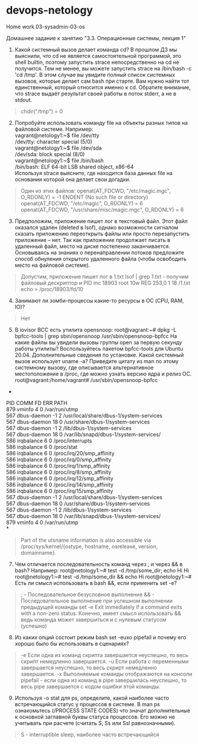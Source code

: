 # devops-netology
Home work 03-sysadmin-03-os

Домашнее задание к занятию "3.3. Операционные системы, лекция 1"

1. Какой системный вызов делает команда cd? В прошлом ДЗ мы выяснили, что cd не является самостоятельной программой, это shell builtin, поэтому запустить strace непосредственно на cd не получится. Тем не менее, вы можете запустить strace на /bin/bash -c 'cd /tmp'. В этом случае вы увидите полный список системных вызовов, которые делает сам bash при старте. Вам нужно найти тот единственный, который относится именно к cd. Обратите внимание, что strace выдаёт результат своей работы в поток stderr, а не в stdout.
> chdir("/tmp")                           = 0

2. Попробуйте использовать команду file на объекты разных типов на файловой системе. Например:  
vagrant@netology1:~$ file /dev/tty  
/dev/tty: character special (5/0)  
vagrant@netology1:~$ file /dev/sda  
/dev/sda: block special (8/0)  
vagrant@netology1:~$ file /bin/bash  
/bin/bash: ELF 64-bit LSB shared object, x86-64  
Используя strace выясните, где находится база данных file на основании которой она делает свои догадки.  
> Один из этих файлов:
>openat(AT_FDCWD, "/etc/magic.mgc", O_RDONLY) = -1 ENOENT (No such file or directory)
>openat(AT_FDCWD, "/etc/magic", O_RDONLY) = 6
>openat(AT_FDCWD, "/usr/share/misc/magic.mgc", O_RDONLY) = 6

3. Предположим, приложение пишет лог в текстовый файл. Этот файл оказался удален (deleted в lsof), однако возможности сигналом сказать приложению переоткрыть файлы или просто перезапустить приложение – нет. 
Так как приложение продолжает писать в удаленный файл, место на диске постепенно заканчивается. Основываясь на знаниях о перенаправлении потоков предложите способ обнуления открытого удаленного файла (чтобы освободить место на файловой системе).  
> Допустим, приложение пишет лог в 1.txt
> lsof | grep 1.txt - получим файловый дескриптор и PID
> mc        18903                          root   10w      REG              253,0        1         18 /1.txt
> echo > /proc/18903/fd/10

4. Занимают ли зомби-процессы какие-то ресурсы в ОС (CPU, RAM, IO)?
> Нет
5. В iovisor BCC есть утилита opensnoop:
root@vagrant:~# dpkg -L bpfcc-tools | grep sbin/opensnoop
/usr/sbin/opensnoop-bpfcc
На какие файлы вы увидели вызовы группы open за первую секунду работы утилиты? Воспользуйтесь пакетом bpfcc-tools для Ubuntu 20.04. Дополнительные сведения по установке.
Какой системный вызов использует uname -a? Приведите цитату из man по этому системному вызову, где описывается альтернативное местоположение в /proc, где можно узнать версию ядра и релиз ОС.
root@vagrant:/home/vagrant# /usr/sbin/opensnoop-bpfcc
*
PID    COMM               FD ERR PATH  
879    vminfo              4   0 /var/run/utmp  
567    dbus-daemon        -1   2 /usr/local/share/dbus-1/system-services  
567    dbus-daemon        18   0 /usr/share/dbus-1/system-services  
567    dbus-daemon        -1   2 /lib/dbus-1/system-services  
567    dbus-daemon        18   0 /var/lib/snapd/dbus-1/system-services/  
586    irqbalance          6   0 /proc/interrupts  
586    irqbalance          6   0 /proc/stat  
586    irqbalance          6   0 /proc/irq/20/smp_affinity  
586    irqbalance          6   0 /proc/irq/0/smp_affinity  
586    irqbalance          6   0 /proc/irq/1/smp_affinity  
586    irqbalance          6   0 /proc/irq/8/smp_affinity  
586    irqbalance          6   0 /proc/irq/12/smp_affinity  
586    irqbalance          6   0 /proc/irq/14/smp_affinity  
586    irqbalance          6   0 /proc/irq/15/smp_affinity  
567    dbus-daemon        -1   2 /usr/local/share/dbus-1/system-services  
567    dbus-daemon        18   0 /usr/share/dbus-1/system-services  
567    dbus-daemon        -1   2 /lib/dbus-1/system-services  
567    dbus-daemon        18   0 /var/lib/snapd/dbus-1/system-services/  
879    vminfo              4   0 /var/run/utmp  
*

>Part of the utsname information is also accessible via
>       /proc/sys/kernel/{ostype, hostname, osrelease, version,
>       domainname}.

7. Чем отличается последовательность команд через ; и через && в bash? Например:
root@netology1:~# test -d /tmp/some_dir; echo Hi
Hi
root@netology1:~# test -d /tmp/some_dir && echo Hi
root@netology1:~#
Есть ли смысл использовать в bash &&, если применить set -e?
> ; - Последовательное безусловное выполнение 
> && - Последовательное выполнение при успешном выполнении предыдущей команды
> set -e Exit immediately if a command exits with a non-zero status. Конечно, имеет смысл использовать && ведь команда может завершиться и с нулевым статусом (успешно)

8. Из каких опций состоит режим bash set -euxo pipefail и почему его хорошо было бы использовать в сценариях?
> -e Если одна из команд скрипта завершается неуспешно, то весь скрипт немедленно завершается.
> -u Если работа с переменными завершается неуспешно, то весь скрирт немедленно завершается.
> -x Выполняемые команды отображаются на консоли
> pipefail - если одна из команд в pipe завершилась неуспешно, то весь pipe завершается с кодом ошибки этой команды.  
> 
9. Используя -o stat для ps, определите, какой наиболее часто встречающийся статус у процессов в системе. В man ps ознакомьтесь (/PROCESS STATE CODES) что значат дополнительные к основной заглавной буквы статуса процессов. Его можно не учитывать при расчете (считать S, Ss или Ssl равнозначными).

>S -  interruptible sleep, наиболее часто встречающийся 